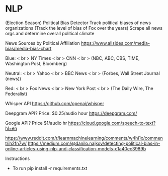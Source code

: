 # NLP
(Election Season) Political Bias Detector 
Track political biases of news organizations (Track the level of bias of Fox over the years)
Scrape all news orgs and determine overall political climate

News Sources by Political Affiliation
https://www.allsides.com/media-bias/media-bias-chart


Blue:
< br >
NY Times
< br >
CNN
< br >
(NBC, 
ABC, 
CBS, 
TIME, 
Washington Post, 
Bloomberg)

Neutral:
< br >
Yahoo
< br >
BBC News
< br >
(Forbes, 
Wall Street Journal (news))

Red:
< br >
Fox News
< br >
New York Post
< br >
(The Daily Wire, 
The Federalist)



Whisper API
https://github.com/openai/whisper

Deepgram API? Price: $0.25/audio hour
https://deepgram.com/

Google API? Price $1/audio hr
https://cloud.google.com/speech-to-text?hl=en


https://www.reddit.com/r/learnmachinelearning/comments/w4hi1x/comment/ih2fn7w/
https://medium.com/@danilo.najkov/detecting-political-bias-in-online-articles-using-nlp-and-classification-models-c1a40ec3989b


Instructions
- To run 
pip install -r requirements.txt
